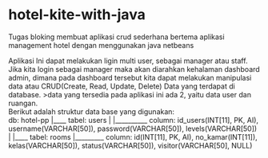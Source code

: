# hotel-kite-with-java
Tugas bloking membuat aplikasi crud sederhana bertema aplikasi management hotel dengan menggunakan java netbeans

Aplikasi Ini dapat melakukan ligin multi user, sebagai manager atau staff. Jika kita login sebagai manager maka akan diarahkan kehalaman dashboard admin, dimana pada dashboard tersebut kita dapat melakukan manipulasi data atau CRUD(Create, Read, Update, Delete) Data yang terdapat di database. >data yang tersedia pada aplikasi ini ada 2, yaitu data user dan ruangan.
<br>
Berikut adalah struktur data base yang digunakan:
<br>
db: hotel-pp
        |____ tabel: users
        |            |__________ column: id_users(INT[11], PK, AI), username(VARCHAR[50]), password(VARCHAR[50]), levels(VARCHAR[50])
        |
        |____ tabel: rooms
                     |_________ column: id(INT[11], PK, AI), no_kamar(INT[11]), kelas(VARCHAR[50]), status(VARCHAR[50]), visitor(VARCHAR[50], NULL)
